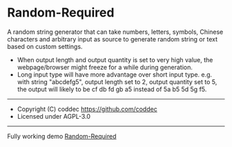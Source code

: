 # Random-Required

A random string generator that can take numbers, letters, symbols, Chinese characters and arbitrary input as source to generate random string or text based on custom settings.

- When output length and output quantity is set to very high value, the webpage/browser might freeze for a while during generation.
- Long input type will have more advantage over short input type. e.g. with string "abcdefg5", output length set to 2, output quantity set to 5, the output will likely to be cf db fd gb a5 instead of 5a b5 5d 5g f5.


---------------------------------------------------------------------------------------------------------------
-  Copyright (C) coddec https://github.com/coddec
-  Licensed under AGPL-3.0
---------------------------------------------------------------------------------------------------------------


Fully working demo [Random-Required](https://coddec.github.io/Random-Required/)
